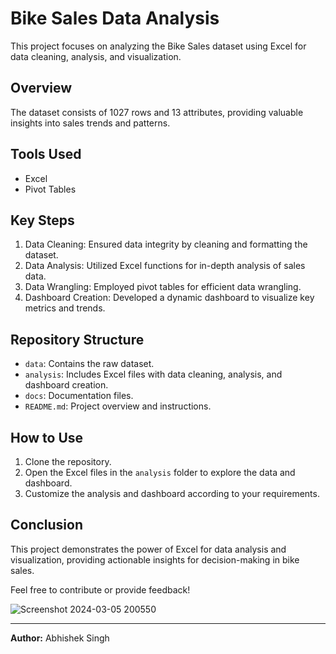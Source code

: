 # Bike Sales Data Analysis

This project focuses on analyzing the Bike Sales dataset using Excel for data cleaning, analysis, and visualization.

## Overview

The dataset consists of 1027 rows and 13 attributes, providing valuable insights into sales trends and patterns.

## Tools Used

- Excel
- Pivot Tables

## Key Steps

1. Data Cleaning: Ensured data integrity by cleaning and formatting the dataset.
2. Data Analysis: Utilized Excel functions for in-depth analysis of sales data.
3. Data Wrangling: Employed pivot tables for efficient data wrangling.
4. Dashboard Creation: Developed a dynamic dashboard to visualize key metrics and trends.

## Repository Structure

- `data`: Contains the raw dataset.
- `analysis`: Includes Excel files with data cleaning, analysis, and dashboard creation.
- `docs`: Documentation files.
- `README.md`: Project overview and instructions.

## How to Use

1. Clone the repository.
2. Open the Excel files in the `analysis` folder to explore the data and dashboard.
3. Customize the analysis and dashboard according to your requirements.

## Conclusion

This project demonstrates the power of Excel for data analysis and visualization, providing actionable insights for decision-making in bike sales.

Feel free to contribute or provide feedback!

![Screenshot 2024-03-05 200550](https://github.com/AbhishekSingh010/Excel-project---bike-sale-/assets/113212983/43b80910-9148-4f7e-8459-8d8ae2a53971)


---
**Author:** Abhishek Singh

